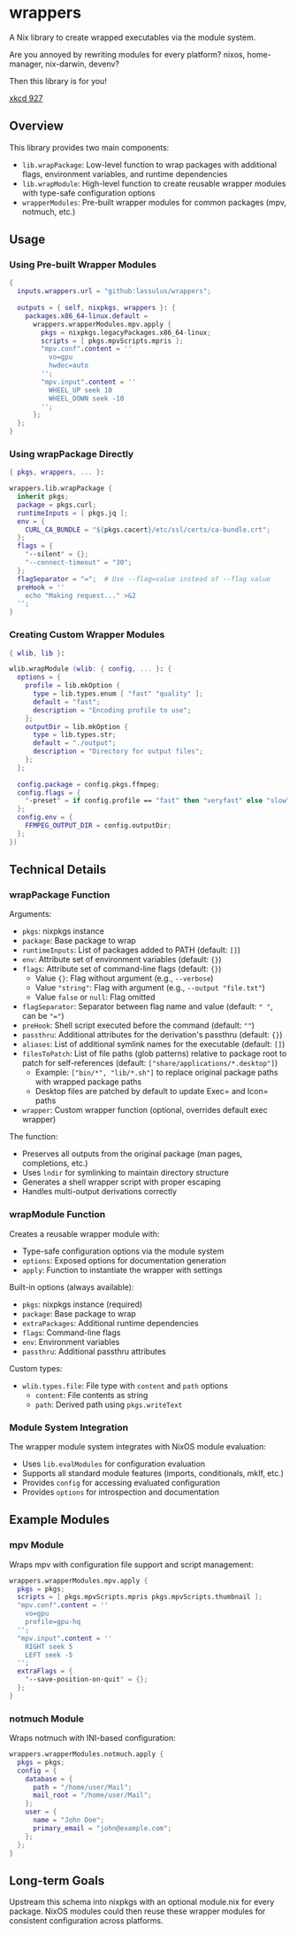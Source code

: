 # wrappers

A Nix library to create wrapped executables via the module system.

Are you annoyed by rewriting modules for every platform? nixos, home-manager, nix-darwin, devenv?

Then this library is for you!

[xkcd 927](https://xkcd.com/927/)

## Overview

This library provides two main components:

- `lib.wrapPackage`: Low-level function to wrap packages with additional flags, environment variables, and runtime dependencies
- `lib.wrapModule`: High-level function to create reusable wrapper modules with type-safe configuration options
- `wrapperModules`: Pre-built wrapper modules for common packages (mpv, notmuch, etc.)

## Usage

### Using Pre-built Wrapper Modules

```nix
{
  inputs.wrappers.url = "github:lassulus/wrappers";
  
  outputs = { self, nixpkgs, wrappers }: {
    packages.x86_64-linux.default = 
      wrappers.wrapperModules.mpv.apply {
        pkgs = nixpkgs.legacyPackages.x86_64-linux;
        scripts = [ pkgs.mpvScripts.mpris ];
        "mpv.conf".content = ''
          vo=gpu
          hwdec=auto
        '';
        "mpv.input".content = ''
          WHEEL_UP seek 10
          WHEEL_DOWN seek -10
        '';
      };
  };
}
```

### Using wrapPackage Directly

```nix
{ pkgs, wrappers, ... }:

wrappers.lib.wrapPackage {
  inherit pkgs;
  package = pkgs.curl;
  runtimeInputs = [ pkgs.jq ];
  env = {
    CURL_CA_BUNDLE = "${pkgs.cacert}/etc/ssl/certs/ca-bundle.crt";
  };
  flags = {
    "--silent" = {};
    "--connect-timeout" = "30";
  };
  flagSeparator = "=";  # Use --flag=value instead of --flag value
  preHook = ''
    echo "Making request..." >&2
  '';
}
```

### Creating Custom Wrapper Modules

```nix
{ wlib, lib }:

wlib.wrapModule (wlib: { config, ... }: {
  options = {
    profile = lib.mkOption {
      type = lib.types.enum [ "fast" "quality" ];
      default = "fast";
      description = "Encoding profile to use";
    };
    outputDir = lib.mkOption {
      type = lib.types.str;
      default = "./output";
      description = "Directory for output files";
    };
  };
  
  config.package = config.pkgs.ffmpeg;
  config.flags = {
    "-preset" = if config.profile == "fast" then "veryfast" else "slow";
  };
  config.env = {
    FFMPEG_OUTPUT_DIR = config.outputDir;
  };
})
```

## Technical Details

### wrapPackage Function

Arguments:
- `pkgs`: nixpkgs instance
- `package`: Base package to wrap
- `runtimeInputs`: List of packages added to PATH (default: `[]`)
- `env`: Attribute set of environment variables (default: `{}`)
- `flags`: Attribute set of command-line flags (default: `{}`)
  - Value `{}`: Flag without argument (e.g., `--verbose`)
  - Value `"string"`: Flag with argument (e.g., `--output "file.txt"`)
  - Value `false` or `null`: Flag omitted
- `flagSeparator`: Separator between flag name and value (default: `" "`, can be `"="`)
- `preHook`: Shell script executed before the command (default: `""`)
- `passthru`: Additional attributes for the derivation's passthru (default: `{}`)
- `aliases`: List of additional symlink names for the executable (default: `[]`)
- `filesToPatch`: List of file paths (glob patterns) relative to package root to patch for self-references (default: `["share/applications/*.desktop"]`)
  - Example: `["bin/*", "lib/*.sh"]` to replace original package paths with wrapped package paths
  - Desktop files are patched by default to update Exec= and Icon= paths
- `wrapper`: Custom wrapper function (optional, overrides default exec wrapper)

The function:
- Preserves all outputs from the original package (man pages, completions, etc.)
- Uses `lndir` for symlinking to maintain directory structure
- Generates a shell wrapper script with proper escaping
- Handles multi-output derivations correctly

### wrapModule Function

Creates a reusable wrapper module with:
- Type-safe configuration options via the module system
- `options`: Exposed options for documentation generation
- `apply`: Function to instantiate the wrapper with settings

Built-in options (always available):
- `pkgs`: nixpkgs instance (required)
- `package`: Base package to wrap
- `extraPackages`: Additional runtime dependencies
- `flags`: Command-line flags
- `env`: Environment variables
- `passthru`: Additional passthru attributes

Custom types:
- `wlib.types.file`: File type with `content` and `path` options
  - `content`: File contents as string
  - `path`: Derived path using `pkgs.writeText`

### Module System Integration

The wrapper module system integrates with NixOS module evaluation:
- Uses `lib.evalModules` for configuration evaluation
- Supports all standard module features (imports, conditionals, mkIf, etc.)
- Provides `config` for accessing evaluated configuration
- Provides `options` for introspection and documentation

## Example Modules

### mpv Module

Wraps mpv with configuration file support and script management:

```nix
wrappers.wrapperModules.mpv.apply {
  pkgs = pkgs;
  scripts = [ pkgs.mpvScripts.mpris pkgs.mpvScripts.thumbnail ];
  "mpv.conf".content = ''
    vo=gpu
    profile=gpu-hq
  '';
  "mpv.input".content = ''
    RIGHT seek 5
    LEFT seek -5
  '';
  extraFlags = {
    "--save-position-on-quit" = {};
  };
}
```

### notmuch Module

Wraps notmuch with INI-based configuration:

```nix
wrappers.wrapperModules.notmuch.apply {
  pkgs = pkgs;
  config = {
    database = {
      path = "/home/user/Mail";
      mail_root = "/home/user/Mail";
    };
    user = {
      name = "John Doe";
      primary_email = "john@example.com";
    };
  };
}
```

## Long-term Goals

Upstream this schema into nixpkgs with an optional module.nix for every package. NixOS modules could then reuse these wrapper modules for consistent configuration across platforms.

